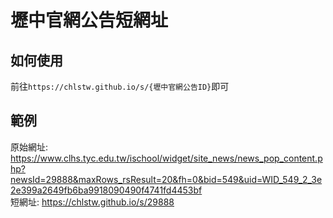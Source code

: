 # 壢中官網公告短網址

## 如何使用

前往`https://chlstw.github.io/s/{壢中官網公告ID}`即可

## 範例

原始網址: <https://www.clhs.tyc.edu.tw/ischool/widget/site_news/news_pop_content.php?newsId=29888&maxRows_rsResult=20&fh=0&bid=549&uid=WID_549_2_3e2e399a2649fb6ba9918090490f4741fd4453bf>  
短網址: <https://chlstw.github.io/s/29888>
